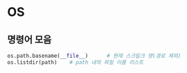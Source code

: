 # OS

## 명령어 모음

```python
os.path.basename(__file__)		# 현재 스크립크 명(경로 제외)
os.listdir(path) 	# path 내의 파일 이름 리스트

```

